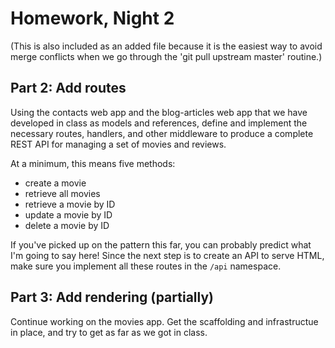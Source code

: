 # Homework, Night 2

(This is also included as an added file because it is the
easiest way to avoid merge conflicts when we go through the
'git pull upstream master' routine.)

## Part 2: Add routes 

Using the contacts web app and the blog-articles web app
that we have developed in class as models and references,
define and implement the necessary routes, handlers, and
other middleware to produce a complete REST API for managing
a set of movies and reviews.

At a minimum, this means five methods:
* create a movie
* retrieve all movies
* retrieve a movie by ID
* update a movie by ID
* delete a movie by ID

If you've picked up on the pattern this far, you can
probably predict what I'm going to say here!  Since the next
step is to create an API to serve HTML, make sure you
implement all these routes in the `/api` namespace.

## Part 3: Add rendering (partially)

Continue working on the movies app.  Get the scaffolding and
infrastructue in place, and try to get as far as we got in
class.


